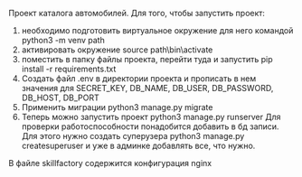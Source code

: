 
Проект каталога автомобилей.
Для того, чтобы запустить проект:
1. необходимо подготовить виртуальное окружение для него командой 
python3 -m venv path
2. активировать окружение
source path\bin\activate
3. поместить в папку файлы проекта, перейти туда и запустить
pip install -r requirements.txt
4. Создать файл .env в директории проекта и прописать в нем значения для
SECRET_KEY, DB_NAME, DB_USER, DB_PASSWORD, DB_HOST, DB_PORT
5. Применить миграции python3 manage.py migrate
6. Теперь можно запустить проект
python3 manage.py runserver
Для проверки работоспособности понадобится добавить в бд записи.
Для этого нужно создать суперузера python3 manage.py createsuperuser
и уже в админке добавлять все, что нужно.

В файле skillfactory содержится конфигурация nginx
